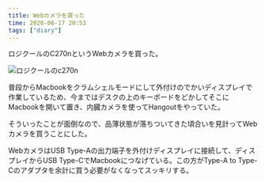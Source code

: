 ```yaml
---
title: Webカメラを買った
time: 2020-06-17 20:53
tags: ["diary"]
---
```


ロジクールのC270nというWebカメラを買った。

![](/posts/420/c270n.jpg 'ロジクールのc270n')

普段からMacbookをクラムシェルモードにして外付けのでかいディスプレイで作業しているため、今まではデスクの上のキーボードをどかしてそこにMacbookを開いて置き、内臓カメラを使ってHangoutをやっていた。

そういったことが面倒なので、品薄状態が落ちついてきた頃合いを見計ってWebカメラを買うことにした。

WebカメラはUSB Type-Aの出力端子を外付けディスプレイに接続して、ディスプレイからUSB Type-CでMacbookにつなげている。この方がType-A to Type-Cのアダプタを余計に買う必要がなくなってスッキリする。
